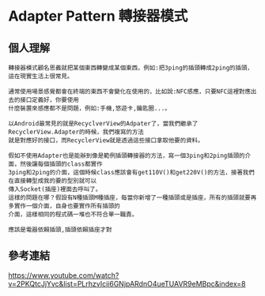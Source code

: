 # Adapter Pattern 轉接器模式 #
個人理解 
----------------
    轉接器模式顧名思義就把某個東西轉變成某個東西，例如:把3ping的插頭轉成2ping的插頭，這在現實生活上很常見。
    
    通常使用場景感覺都會在終端的東西不會變化在使用的，比如說:NFC感應，只要NFC這裡對應出去的接口定義好，你要使用
    什麼裝置來感應都不是問題，例如:手機,悠遊卡,鑰匙圈...。
    
    以Android最常見的就是RecyclverView的Adpater了，當我們繼承了RecyclerView.Adapter的時候，我們複寫的方法
    就是對應好的接口，而RecyclerView就是透過這些接口拿取他要的資料。
    
    假如不使用Adapter也是能辦到像是範例插頭轉接器的方法，寫一個3ping和2ping插頭的介面，然後讓每個插頭的class都實作
    3ping和2ping的介面，這個時候class應該會有get110V()和get220V()的方法，接著我們在直接轉型成我的要的型別就可以
    傳入Socket(插座)裡面去呼叫了。
    這樣的問題在哪？假設有N種插頭M種插座，每當你新增了一種插頭或是插座，所有的插頭就要再多實作一個介面，自身也要實作所有插頭的
    介面，這樣相同的程式碼一堆也不符合單一職責。

    應該是電器依賴插頭,插頭依賴插座才對
參考連結
---------------
<a href="https://www.youtube.com/watch?v=2PKQtcJjYvc&list=PLrhzvIcii6GNjpARdnO4ueTUAVR9eMBpc&index=8">https://www.youtube.com/watch?v=2PKQtcJjYvc&list=PLrhzvIcii6GNjpARdnO4ueTUAVR9eMBpc&index=8
